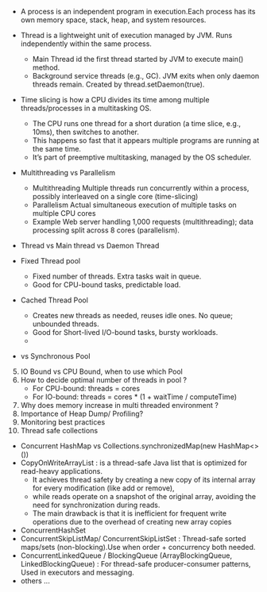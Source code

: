 - A process is an independent program in execution.Each process has its own memory space, stack, heap, and system resources.
- Thread is a lightweight unit of execution managed by JVM. Runs independently within the same process.
    - Main Thread id the first thread started by JVM to execute main() method.
    - Background service threads (e.g., GC). JVM exits when only daemon threads remain. Created by thread.setDaemon(true).
   
- Time slicing is how a CPU divides its time among multiple threads/processes in a multitasking OS.
    - The CPU runs one thread for a short duration (a time slice, e.g., 10ms), then switches to another.
    - This happens so fast that it appears multiple programs are running at the same time.
    - It’s part of preemptive multitasking, managed by the OS scheduler.
- Multithreading vs Parallelism
    - Multithreading	Multiple threads run concurrently within a process, possibly interleaved on a single core (time-slicing)
    - Parallelism	Actual simultaneous execution of multiple tasks on multiple CPU cores
    - Example	Web server handling 1,000 requests (multithreading); data processing split across 8 cores (parallelism).
- Thread vs Main thread vs Daemon Thread
- Fixed Thread pool
    - Fixed number of threads. Extra tasks wait in queue.
    - Good for CPU-bound tasks, predictable load.
- Cached Thread Pool
    - Creates new threads as needed, reuses idle ones. No queue; unbounded threads.
    - Good for Short-lived I/O-bound tasks, bursty workloads.
    -   
-  vs Synchronous Pool
5. IO Bound vs CPU Bound, when to use which Pool
6. How to decide optimal number of threads in pool ?
    - For CPU-bound: threads = cores
    - For IO-bound:  threads = cores * (1 + waitTime / computeTime)
7. Why does memory increase in multi threaded environment ?
8. Importance of Heap Dump/ Profiling?
9. Monitoring best practices
10. Thread safe collections
  - Concurrent HashMap vs Collections.synchronizedMap(new HashMap<>())
  - CopyOnWriteArrayList : is a thread-safe Java list that is optimized for read-heavy applications.
       - It achieves thread safety by creating a new copy of its internal array for every modification (like add or remove),
       - while reads operate on a snapshot of the original array, avoiding the need for synchronization during reads.
       - The main drawback is that it is inefficient for frequent write operations due to the overhead of creating new array copies
  - ConcurrentHashSet
  - ConcurrentSkipListMap/ ConcurrentSkipListSet : Thread-safe sorted maps/sets (non-blocking).Use when order + concurrency both needed.
  - ConcurrentLinkedQueue / BlockingQueue (ArrayBlockingQueue, LinkedBlockingQueue) : For thread-safe producer-consumer patterns, Used in executors and messaging.
  - others ...

